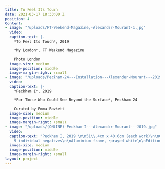 ```yaml
---
title: To Feel Its Touch
date: 2021-03-17 18:33:00 Z
position: 4
Content:
- image: "/uploads/FT-Weekend-Magazine,-Alexander-Mourant-1.jpg"
  video: 
  caption-text: |-
    *To Feel Its Touch*, 2019

    *My London*, FT Weekend Magazine

    Photo London
  image-size: medium
  image-position: middle
  image-margin-right: xsmall
- image: "/uploads/Peckham-24---Installation---Alexander-Mourant---2019.jpg"
  video: 
  caption-text: |-
    *Peckham I*, 2019

    *For Those Who Could See Beyond the Surface*, Peckham 24

    Curated by Emma Bowkett
  image-size: medium
  image-position: middle
  image-margin-right: xsmall
- image: "/uploads/(ONLINE)-Peckham-I---Alexander-Mourant---2019.jpg"
  video: 
  caption-text: "Peckham I, 2019 \n\n51\\.4cm x 40.6cm (each work)\n\nGiclée photogram,
    9 individual negatives\n\nAluminium frame, sprayed white\n\nEdition of 5 \\+ 1AP"
  image-size: medium
  image-position: middle
  image-margin-right: xsmall
layout: project
---
```


